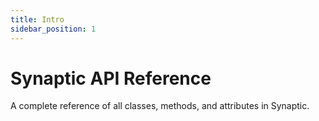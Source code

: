 ```yaml
---
title: Intro
sidebar_position: 1
---
```


# Synaptic API Reference

A complete reference of all classes, methods, and attributes in Synaptic.
